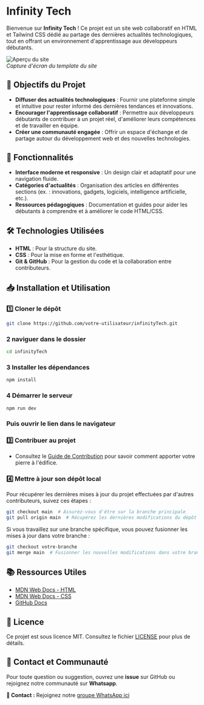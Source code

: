 # Infinity Tech

Bienvenue sur **Infinity Tech** !
Ce projet est un site web collaboratif en HTML et Tailwind CSS dédié au partage des dernières actualités technologiques, tout en offrant un environnement d'apprentissage aux développeurs débutants.

![Aperçu du site](images/template.jpg)  
_Capture d'écran du template du site_



## 🎯 Objectifs du Projet

- **Diffuser des actualités technologiques** : Fournir une plateforme simple et intuitive pour rester informé des dernières tendances et innovations.
- **Encourager l'apprentissage collaboratif** : Permettre aux développeurs débutants de contribuer à un projet réel, d'améliorer leurs compétences et de travailler en équipe.
- **Créer une communauté engagée** : Offrir un espace d'échange et de partage autour du développement web et des nouvelles technologies.



## 🚀 Fonctionnalités

- **Interface moderne et responsive** : Un design clair et adaptatif pour une navigation fluide.
- **Catégories d'actualités** : Organisation des articles en différentes sections (ex. : innovations, gadgets, logiciels, intelligence artificielle, etc.).
- **Ressources pédagogiques** : Documentation et guides pour aider les débutants à comprendre et à améliorer le code HTML/CSS.


## 🛠️ Technologies Utilisées

- **HTML** : Pour la structure du site.
- **CSS** : Pour la mise en forme et l'esthétique.
- **Git & GitHub** : Pour la gestion du code et la collaboration entre contributeurs.



## 📥 Installation et Utilisation

### 1️⃣ Cloner le dépôt

```bash
git clone https://github.com/votre-utilisateur/infinityTech.git
```
### 2 naviguer dans le dossier 

```bash
cd infinityTech
```

### 3 Installer les dépendances

```bash
npm install
```
### 4 Démarrer le serveur

```bash
npm run dev
```

### Puis ouvrir le lien dans le navigateur

### 3️⃣ Contribuer au projet

- Consultez le [Guide de Contribution](CONTRIBUTING.md) pour savoir comment apporter votre pierre à l'édifice.

### 4️⃣ Mettre à jour son dépôt local

Pour récupérer les dernières mises à jour du projet effectuées par d'autres contributeurs, suivez ces étapes :
```bash
git checkout main  # Assurez-vous d'être sur la branche principale
git pull origin main  # Récupérez les dernières modifications du dépôt distant
```
Si vous travaillez sur une branche spécifique, vous pouvez fusionner les mises à jour dans votre branche :
```bash
git checkout votre-branche
git merge main  # Fusionner les nouvelles modifications dans votre branche
```


## 📚 Ressources Utiles

- [MDN Web Docs - HTML](https://developer.mozilla.org/fr/docs/Web/HTML)
- [MDN Web Docs - CSS](https://developer.mozilla.org/fr/docs/Web/CSS)
- [GitHub Docs](https://docs.github.com/)



## 📜 Licence

Ce projet est sous licence MIT. Consultez le fichier [LICENSE](LICENSE) pour plus de détails.



## 🤝 Contact et Communauté

Pour toute question ou suggestion, ouvrez une **issue** sur GitHub ou rejoignez notre communauté sur **Whatsapp**.

**📧 Contact :** Rejoignez notre [groupe WhatsApp ici](https://github.com/YakeDev/infinity-tech)
